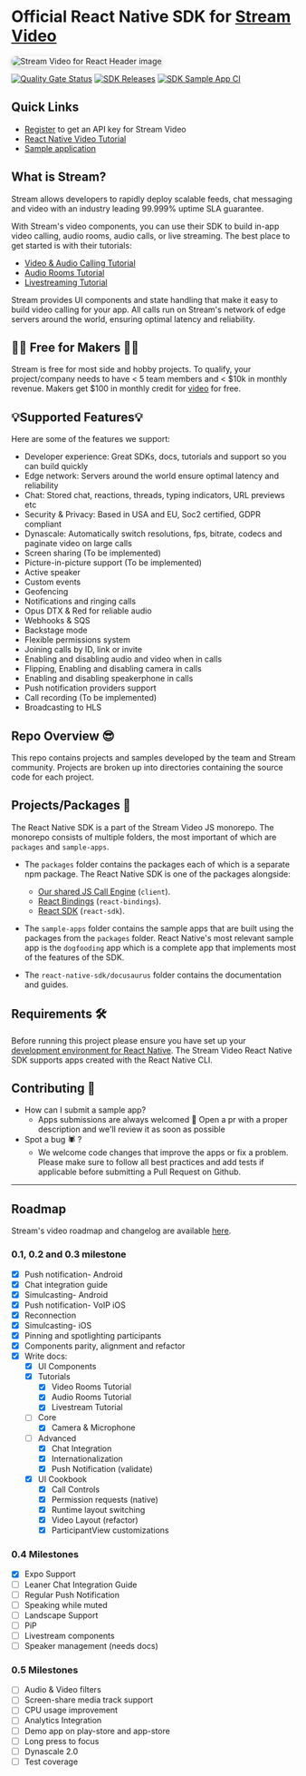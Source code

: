 # Official React Native SDK for [Stream Video](https://getstream.io/video/docs/)

<img src="https://github.com/GetStream/stream-video-js/assets/11586388/954bab42-303d-45a7-843f-ab244a994b82" alt="Stream Video for React Header image" style="box-shadow: 0 3px 10px rgb(0 0 0 / 0.2); border-radius: 1rem" />

[![Quality Gate Status](https://sonarcloud.io/api/project_badges/measure?project=GetStream_stream-video-js&metric=alert_status&token=fdc1439303911957da9c7ff2ce505f94c3c14d36)](https://sonarcloud.io/summary/new_code?id=GetStream_stream-video-js)
[![SDK Releases](https://img.shields.io/github/v/release/GetStream/stream-video-js)](https://github.com/GetStream/stream-video-js/releases)
[![SDK Sample App CI](https://github.com/GetStream/stream-video-js/workflows/React%20Native%20Dogfood%20Release/badge.svg)](https://github.com/GetStream/stream-video-js/actions/workflows/react-native-workflow.yml)

## **Quick Links**

- [Register](https://getstream.io/chat/trial/) to get an API key for Stream Video
- [React Native Video Tutorial](https://getstream.io/video/docs/reactnative/tutorials/video-calling/)
- [Sample application](https://github.com/GetStream/stream-video-js/tree/main/sample-apps/react-native/dogfood)

## **What is Stream?**

Stream allows developers to rapidly deploy scalable feeds, chat messaging and video with an industry leading 99.999% uptime SLA guarantee.

With Stream's video components, you can use their SDK to build in-app video calling, audio rooms, audio calls, or live streaming. The best place to get started is with their tutorials:

- [Video & Audio Calling Tutorial](https://getstream.io/video/docs/reactnative/tutorials/video-calling/)
- [Audio Rooms Tutorial](https://getstream.io/video/docs/reactnative/tutorials/audio-room/)
- [Livestreaming Tutorial](https://getstream.io/video/docs/reactnative/tutorials/livestream/)

Stream provides UI components and state handling that make it easy to build video calling for your app. All calls run on Stream's network of edge servers around the world, ensuring optimal latency and reliability.

## 👩‍💻 Free for Makers 👨‍💻

Stream is free for most side and hobby projects. To qualify, your project/company needs to have < 5 team members and < $10k in monthly revenue. Makers get $100 in monthly credit for [video](https://getstream.io/video/) for free.

## 💡Supported Features💡

Here are some of the features we support:

- Developer experience: Great SDKs, docs, tutorials and support so you can build quickly
- Edge network: Servers around the world ensure optimal latency and reliability
- Chat: Stored chat, reactions, threads, typing indicators, URL previews etc
- Security & Privacy: Based in USA and EU, Soc2 certified, GDPR compliant
- Dynascale: Automatically switch resolutions, fps, bitrate, codecs and paginate video on large calls
- Screen sharing (To be implemented)
- Picture-in-picture support (To be implemented)
- Active speaker
- Custom events
- Geofencing
- Notifications and ringing calls
- Opus DTX & Red for reliable audio
- Webhooks & SQS
- Backstage mode
- Flexible permissions system
- Joining calls by ID, link or invite
- Enabling and disabling audio and video when in calls
- Flipping, Enabling and disabling camera in calls
- Enabling and disabling speakerphone in calls
- Push notification providers support
- Call recording (To be implemented)
- Broadcasting to HLS

## **Repo Overview** 😎

This repo contains projects and samples developed by the team and Stream community.
Projects are broken up into directories containing the source code for each project.

## **Projects/Packages 🚀**

The React Native SDK is a part of the Stream Video JS monorepo.
The monorepo consists of multiple folders, the most important of which are `packages` and `sample-apps`.

- The `packages` folder contains the packages each of which is a separate npm package. The React Native SDK is one of the packages alongside:
  - [Our shared JS Call Engine](https://github.com/GetStream/stream-video-js/tree/main/packages/client) (`client`).
  - [React Bindings](../react-bindings) (`react-bindings`).
  - [React SDK](../react-sdk#official-react-sdk-for-stream-video) (`react-sdk`).
- The `sample-apps` folder contains the sample apps that are built using the packages from the `packages` folder.
  React Native's most relevant sample app is the `dogfooding` app which is a complete app that implements most of the features of the SDK.

- The `react-native-sdk/docusaurus` folder contains the documentation and guides.

## **Requirements** 🛠

Before running this project please ensure you have set up your [development environment for React Native](https://reactnative.dev/docs/environment-setup).
The Stream Video React Native SDK supports apps created with the React Native CLI.

## **Contributing** 🤝

- How can I submit a sample app?
  - Apps submissions are always welcomed 🥳 Open a pr with a proper description and we'll review it as soon as possible
- Spot a bug 🕷 ?
  - We welcome code changes that improve the apps or fix a problem. Please make sure to follow all best practices and add tests if applicable before submitting a Pull Request on Github.

---

## Roadmap

Stream's video roadmap and changelog are available [here](https://github.com/GetStream/protocol/discussions/127).

### 0.1, 0.2 and 0.3 milestone

- [x] Push notification- Android
- [x] Chat integration guide
- [x] Simulcasting- Android
- [x] Push notification- VoIP iOS
- [x] Reconnection
- [x] Simulcasting- iOS
- [x] Pinning and spotlighting participants
- [x] Components parity, alignment and refactor
- [x] Write docs:
  - [x] UI Components
  - [x] Tutorials
    - [x] Video Rooms Tutorial
    - [x] Audio Rooms Tutorial
    - [x] Livestream Tutorial
  - [ ] Core
    - [x] Camera & Microphone
  - [ ] Advanced
    - [x] Chat Integration
    - [x] Internationalization
    - [x] Push Notification (validate)
  - [x] UI Cookbook
    - [x] Call Controls
    - [x] Permission requests (native)
    - [x] Runtime layout switching
    - [x] Video Layout (refactor)
    - [x] ParticipantView customizations

### 0.4 Milestones

- [x] Expo Support
- [ ] Leaner Chat Integration Guide
- [ ] Regular Push Notification
- [ ] Speaking while muted
- [ ] Landscape Support
- [ ] PiP
- [ ] Livestream components
- [ ] Speaker management (needs docs)

### 0.5 Milestones

- [ ] Audio & Video filters
- [ ] Screen-share media track support
- [ ] CPU usage improvement
- [ ] Analytics Integration
- [ ] Demo app on play-store and app-store
- [ ] Long press to focus
- [ ] Dynascale 2.0
- [ ] Test coverage
